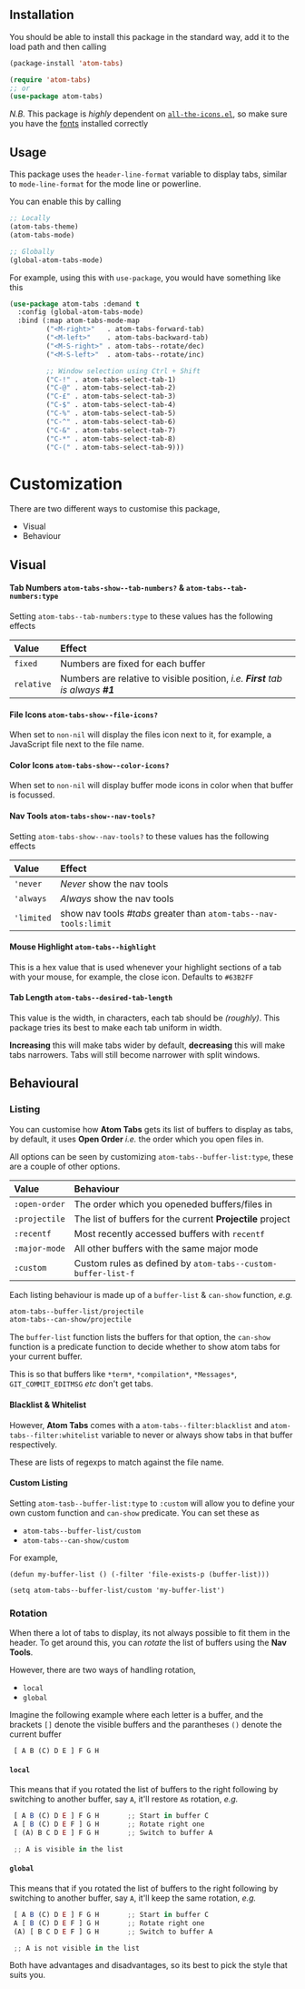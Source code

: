 ## Installation

You should be able to install this package in the standard way, add it
to the load path and then calling

```el
(package-install 'atom-tabs)

(require 'atom-tabs)
;; or
(use-package atom-tabs)
```

*N.B.* This package is *_highly_* dependent
on [`all-the-icons.el`](https://github.com/domtronn/all-the-icons.el), so make
sure you have the [fonts](https://github.com/domtronn/all-the-icons.el/tree/master/fonts)
installed correctly

## Usage

This package uses the `header-line-format` variable to display tabs,
similar to `mode-line-format` for the mode line or powerline.

You can enable this by calling

```el
;; Locally
(atom-tabs-theme)
(atom-tabs-mode)

;; Globally
(global-atom-tabs-mode)
```

For example, using this with `use-package`, you would have something
like this

```el
(use-package atom-tabs :demand t
  :config (global-atom-tabs-mode)
  :bind (:map atom-tabs-mode-map
         ("<M-right>"   . atom-tabs-forward-tab)
         ("<M-left>"    . atom-tabs-backward-tab)
         ("<M-S-right>" . atom-tabs--rotate/dec)
         ("<M-S-left>"  . atom-tabs--rotate/inc)

         ;; Window selection using Ctrl + Shift
         ("C-!" . atom-tabs-select-tab-1)
         ("C-@" . atom-tabs-select-tab-2)
         ("C-£" . atom-tabs-select-tab-3)
         ("C-$" . atom-tabs-select-tab-4)
         ("C-%" . atom-tabs-select-tab-5)
         ("C-^" . atom-tabs-select-tab-6)
         ("C-&" . atom-tabs-select-tab-7)
         ("C-*" . atom-tabs-select-tab-8)
         ("C-(" . atom-tabs-select-tab-9)))
```

# Customization

There are two different ways to customise this package,

+ Visual
+ Behaviour

## Visual

#### **Tab Numbers** `atom-tabs-show--tab-numbers?` & `atom-tabs--tab-numbers:type`

Setting `atom-tabs--tab-numbers:type` to these values has the
following effects

| Value |  Effect |
|:-|:-|
| `fixed`    | Numbers are fixed for each buffer |
| `relative` | Numbers are relative to visible position, _i.e. **First** tab is always **#1**_ |

#### **File Icons** `atom-tabs-show--file-icons?`

When set to `non-nil` will display the files icon next to it, for
example, a JavaScript file next to the file name.

#### **Color Icons** `atom-tabs-show--color-icons?`

When set to `non-nil` will display buffer mode icons in color when
that buffer is focussed.

#### **Nav Tools** `atom-tabs-show--nav-tools?`

Setting `atom-tabs-show--nav-tools?` to these values has the following effects

| Value |  Effect |
|:-|:-|
| `'never`   | _Never_ show the nav tools |
| `'always`  | _Always_ show the nav tools |
| `'limited` | show nav tools _#tabs_ greater than `atom-tabs--nav-tools:limit` |

#### **Mouse Highlight** `atom-tabs--highlight`

This is a hex value that is used whenever your highlight sections of a
tab with your mouse, for example, the close icon. Defaults to
`#63B2FF`

#### **Tab Length** `atom-tabs--desired-tab-length`

This value is the width, in characters, each tab should be
_(roughly)_. This package tries its best to make each tab uniform in
width.

**Increasing** this will make tabs wider by default, **decreasing**
this will make tabs narrowers. Tabs will still become narrower with
split windows.


## Behavioural

### Listing

You can customise how **Atom Tabs** gets its list of buffers to
display as tabs, by default, it uses **Open Order** _i.e._ the order
which you open files in.

All options can be seen by customizing `atom-tabs--buffer-list:type`,
these are a couple of other options.

| Value | Behaviour |
|:-|:-|
| `:open-order` | The order which you openeded buffers/files in |
| `:projectile` | The list of buffers for the current **Projectile** project |
| `:recentf` | Most recently accessed buffers with `recentf` |
| `:major-mode` | All other buffers with the same major mode |
| `:custom` | Custom rules as defined by `atom-tabs--custom-buffer-list-f` |

Each listing behaviour is made up of a `buffer-list` & `can-show`
function, _e.g._

```el
atom-tabs--buffer-list/projectile
atom-tabs--can-show/projectile
```

The `buffer-list` function lists the buffers for that option, the
`can-show` function is a predicate function to decide whether to show
atom tabs for your current buffer.

This is so that buffers like `*term*`, `*compilation*`, `*Messages*`,
`GIT_COMMIT_EDITMSG` _etc_ don't get tabs.

#### Blacklist & Whitelist

However, **Atom Tabs** comes with a `atom-tabs--filter:blacklist` and
`atom-tabs--filter:whitelist` variable to never or always show tabs in
that buffer respectively.

These are lists of regexps to match against the file name.

#### Custom Listing

Setting `atom-tasb--buffer-list:type` to `:custom` will allow you to
define your own custom function and `can-show` predicate. You can set
these as

+ `atom-tabs--buffer-list/custom`
+ `atom-tabs--can-show/custom`

For example,

```
(defun my-buffer-list () (-filter 'file-exists-p (buffer-list)))

(setq atom-tabs--buffer-list/custom 'my-buffer-list')
```

### Rotation

When there a lot of tabs to display, its not always possible to fit
them in the header. To get around this, you can _rotate_ the list of
buffers using the **Nav Tools**.

However, there are two ways of handling rotation,

+ `local`
+ `global`

Imagine the following example where each letter is a buffer, and the
brackets `[]` denote the visible buffers and the parantheses `()`
denote the current buffer

```
 [ A B (C) D E ] F G H
```

#### `local`

This means that if you rotated the list of buffers to the right
following by  switching to another buffer, say `A`, it'll restore `A`s rotation, _e.g._

```js
 [ A B (C) D E ] F G H       ;; Start in buffer C
 A [ B (C) D E F ] G H       ;; Rotate right one
 [ (A) B C D E ] F G H       ;; Switch to buffer A

 ;; A is visible in the list
```

#### `global`

This means that if you rotated the list of buffers to the right
following by switching to another buffer, say `A`, it'll keep the same
rotation, _e.g._

```js
 [ A B (C) D E ] F G H       ;; Start in buffer C
 A [ B (C) D E F ] G H       ;; Rotate right one
 (A) [ B C D E F ] G H       ;; Switch to buffer A

 ;; A is not visible in the list
```

Both have advantages and disadvantages, so its best to pick the style
that suits you.
